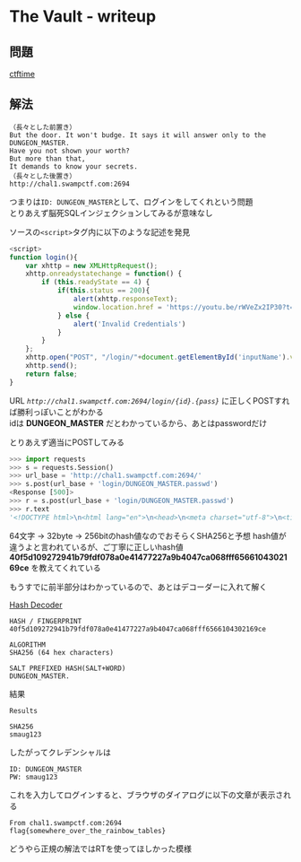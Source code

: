 <!-- TITLE: The Vault -->
<!-- SUBTITLE: A quick summary of The Vault -->

# The Vault - writeup

## 問題

[ctftime](https://ctftime.org/task/5676)

## 解法

```
（長々とした前置き）
But the door. It won't budge. It says it will answer only to the DUNGEON_MASTER.
Have you not shown your worth?
But more than that,
It demands to know your secrets.
（長々とした後置き）
http://chal1.swampctf.com:2694
```

つまりは`ID: DUNGEON_MASTER`として、ログインをしてくれという問題  
とりあえず脳死SQLインジェクションしてみるが意味なし

ソースの`<script>`タグ内に以下のような記述を発見

```javascript
<script>
function login(){
	var xhttp = new XMLHttpRequest();
	xhttp.onreadystatechange = function() {
		if (this.readyState == 4) {
			if(this.status == 200){
				alert(xhttp.responseText);
				window.location.href = 'https://youtu.be/rWVeZx2IP30?t=3';
			} else {
				alert('Invalid Credentials')
			}
		}
	};
	xhttp.open("POST", "/login/"+document.getElementById('inputName').value+"."+document.getElementById('inputPassword').value, true);
	xhttp.send();
	return false;
}
```

URL *`http://chal1.swampctf.com:2694/login/{id}.{pass}`* に正しくPOSTすれば勝利っぽいことがわかる  
idは **DUNGEON_MASTER** だとわかっているから、あとはpasswordだけ

とりあえず適当にPOSTしてみる

```python
>>> import requests
>>> s = requests.Session()
>>> url_base = 'http://chal1.swampctf.com:2694/'
>>> s.post(url_base + 'login/DUNGEON_MASTER.passwd')
<Response [500]>
>>> r = s.post(url_base + 'login/DUNGEON_MASTER.passwd')
>>> r.text
'<!DOCTYPE html>\n<html lang="en">\n<head>\n<meta charset="utf-8">\n<title>Error</title>\n</head>\n<body>\n<pre>test_hash [0d6be69b264717f2dd33652e212b173104b4a647b7c11ae72e9885f11cd312fb] does not match real_hash[40f5d109272941b79fdf078a0e41477227a9b4047ca068fff6566104302169ce]</pre>\n</body>\n</html>\n'
```

64文字 &rarr; 32byte &rarr; 256bitのhash値なのでおそらくSHA256と予想
hash値が違うよと言われているが、ご丁寧に正しいhash値 **40f5d109272941b79fdf078a0e41477227a9b4047ca068fff6566104302169ce** を教えてくれている

もうすでに前半部分はわかっているので、あとはデコーダーに入れて解く

[Hash Decoder](https://www.dcode.fr/hash-function)

```
HASH / FINGERPRINT
40f5d109272941b79fdf078a0e41477227a9b4047ca068fff6566104302169ce

ALGORITHM 
SHA256 (64 hex characters)

SALT PREFIXED HASH(SALT+WORD) 
DUNGEON_MASTER.
```

結果

```
Results

SHA256
smaug123
```

したがってクレデンシャルは
```
ID: DUNGEON_MASTER
PW: smaug123
```

これを入力してログインすると、ブラウザのダイアログに以下の文章が表示される

```
From chal1.swampctf.com:2694
flag{somewhere_over_the_rainbow_tables}
```

どうやら正規の解法ではRTを使ってほしかった模様
